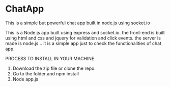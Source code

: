 # ChatApp
This is a simple but powerful chat app built in node.js using socket.io


This is a Node.js app built using express and socket.io.
the front-end is built using html and css and jquery for validation and click events.
the server is made is node.js ..
it is a simple app just to check the functionalities of chat app.


PROCESS TO INSTALL IN YOUR MACHINE

1. Download the zip file or clone the repo.
2. Go to the folder and npm install 
3. Node app.js
